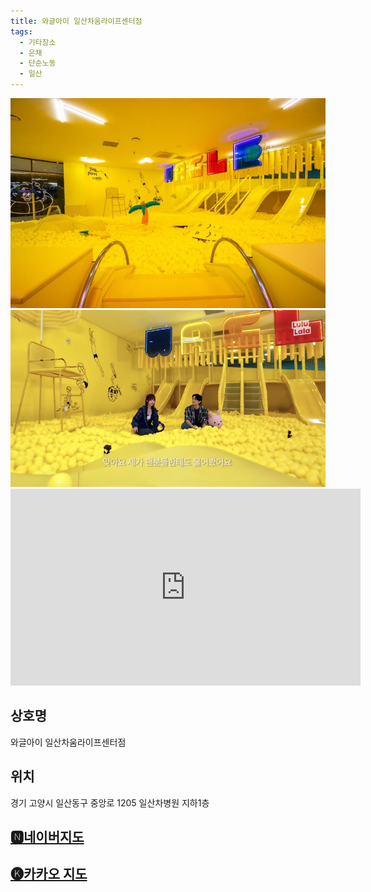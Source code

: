 ```yaml
---
title: 와글아이 일산차움라이프센터점
tags:
  - 기타장소
  - 은채
  - 단순노동
  - 일산
---
```

<img src="assets/1761730055.jpg">
<img src="assets/1761730055.png">


<iframe width="560" height="315" src="https://www.youtube.com/embed/CWJSWzM4aQk?si=BDNvzOxBbXS71IXh" title="YouTube video player" frameborder="0" allow="accelerometer; autoplay; clipboard-write; encrypted-media; gyroscope; picture-in-picture; web-share" referrerpolicy="strict-origin-when-cross-origin" allowfullscreen></iframe>

## 상호명
와글아이 일산차움라이프센터점

## 위치
경기 고양시 일산동구 중앙로 1205 일산차병원 지하1층


## [🅽네이버지도](https://naver.me/GQ1lRnWZ)

## [🅚카카오 지도](https://place.map.kakao.com/658626384)